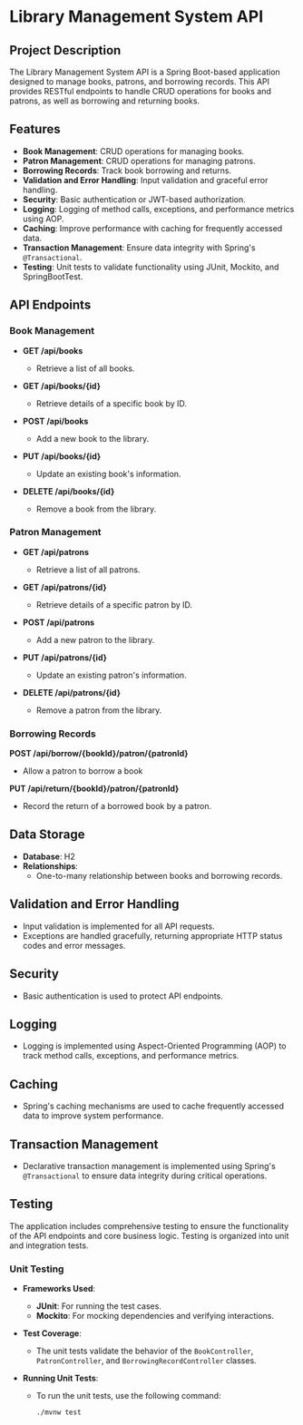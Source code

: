 # Library Management System API

## Project Description

The Library Management System API is a Spring Boot-based application designed to manage books, patrons, and borrowing records. This API provides RESTful endpoints to handle CRUD operations for books and patrons, as well as borrowing and returning books.

## Features

- **Book Management**: CRUD operations for managing books.
- **Patron Management**: CRUD operations for managing patrons.
- **Borrowing Records**: Track book borrowing and returns.
- **Validation and Error Handling**: Input validation and graceful error handling.
- **Security**: Basic authentication or JWT-based authorization.
- **Logging**: Logging of method calls, exceptions, and performance metrics using AOP.
- **Caching**: Improve performance with caching for frequently accessed data.
- **Transaction Management**: Ensure data integrity with Spring's `@Transactional`.
- **Testing**: Unit tests to validate functionality using JUnit, Mockito, and SpringBootTest.

## API Endpoints

### Book Management

- **GET /api/books**
  - Retrieve a list of all books.

- **GET /api/books/{id}**
  - Retrieve details of a specific book by ID.

- **POST /api/books**
  - Add a new book to the library.

- **PUT /api/books/{id}**
  - Update an existing book's information.

- **DELETE /api/books/{id}**
  - Remove a book from the library.

### Patron Management

- **GET /api/patrons**
  - Retrieve a list of all patrons.

- **GET /api/patrons/{id}**
  - Retrieve details of a specific patron by ID.

- **POST /api/patrons**
  - Add a new patron to the library.

- **PUT /api/patrons/{id}**
  - Update an existing patron's information.

- **DELETE /api/patrons/{id}**
  - Remove a patron from the library.

### Borrowing Records

**POST /api/borrow/{bookId}/patron/{patronId}**
  - Allow a patron to borrow a book

**PUT /api/return/{bookId}/patron/{patronId}**
  - Record the return of a borrowed book by a patron.

## Data Storage

- **Database**: H2
- **Relationships**:
  - One-to-many relationship between books and borrowing records.

## Validation and Error Handling

- Input validation is implemented for all API requests.
- Exceptions are handled gracefully, returning appropriate HTTP status codes and error messages.

## Security

- Basic authentication is used to protect API endpoints.

## Logging

- Logging is implemented using Aspect-Oriented Programming (AOP) to track method calls, exceptions, and performance metrics.

## Caching

- Spring's caching mechanisms are used to cache frequently accessed data to improve system performance.

## Transaction Management

- Declarative transaction management is implemented using Spring's `@Transactional` to ensure data integrity during critical operations.

## Testing

The application includes comprehensive testing to ensure the functionality of the API endpoints and core business logic. Testing is organized into unit and integration tests.

### Unit Testing

- **Frameworks Used**:
  - **JUnit**: For running the test cases.
  - **Mockito**: For mocking dependencies and verifying interactions.

- **Test Coverage**:
  - The unit tests validate the behavior of the `BookController`, `PatronController`, and `BorrowingRecordController` classes.

- **Running Unit Tests**:
  - To run the unit tests, use the following command:
    ```bash
    ./mvnw test
    ```
